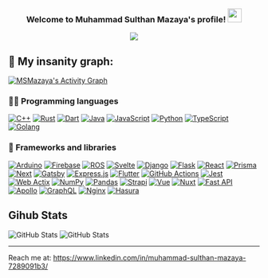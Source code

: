 <h3 align="center">
  Welcome to Muhammad Sulthan Mazaya's profile!
  <img src="https://media.giphy.com/media/hvRJCLFzcasrR4ia7z/giphy.gif" width="28">
  <p align="center">
  <a href="https://github.com/DenverCoder1/readme-typing-svg"><img src="https://readme-typing-svg.herokuapp.com/?lines=An%20Engineering%20Physics%20Student;At%20Institut%20Teknologi%20Bandung;%20Also%20A%20Software%20Engineer%20Enthusiast&font=Fira%20Code&center=true&width=440&height=45&color=f75c7e&vCenter=true&size=22"></a>
</p>
</h3>

## 📘 My insanity graph:

<a href="https://github.com/ashutosh00710/github-readme-activity-graph"><img alt="MSMazaya's Activity Graph" src="https://activity-graph.herokuapp.com/graph?username=MSMazaya&bg_color=1F222E&color=F8D866&line=F85D7F&point=FFFFFF&hide_border=true" /></a>

### 👨‍💻 Programming languages

<p>
    <a href="https://github.com/search?q=user%3AMSMazaya+language%3Acpp"><img alt="C++" src="https://custom-icon-badges.herokuapp.com/badge/C++-9C033A.svg?logo=cpp2&logoColor=white"></a>
    <a href="https://github.com/search?q=user%3AMSMazaya+language%3Arust"><img alt="Rust" src="https://custom-icon-badges.herokuapp.com/badge/Rust-E39842.svg?logo=rust&logoColor=white"></a>
    <a href="https://github.com/search?q=user%3AMSMazaya+language%3Adart"><img alt="Dart" src="https://img.shields.io/badge/Dart-15A6C4.svg?logo=dart&logoColor=white"></a>
    <a href="https://github.com/search?q=user%3AMSMazaya+language%3Ajava"><img alt="Java" src="https://img.shields.io/badge/Java-007396.svg?logo=java&logoColor=white"></a>
    <a href="https://github.com/search?q=user%3AMSMazaya+language%3Ajavascript"><img alt="JavaScript" src="https://img.shields.io/badge/JavaScript-F7DF1E.svg?logo=javascript&logoColor=black"></a>
    <a href="https://github.com/search?q=user%3AMSMazaya+language%3Apython"><img alt="Python" src="https://img.shields.io/badge/Python-14354C.svg?logo=python&logoColor=white"></a>
    <a href="https://github.com/search?q=user%3AMSMazaya+language%3AtypeScript"><img alt="TypeScript" src="https://img.shields.io/badge/TypeScript-007ACC.svg?logo=typescript&logoColor=white"></a>
      <a href="https://github.com/search?q=user%3AMSMazaya+language%3Ago"><img alt="Golang" src="https://img.shields.io/badge/Go-007ACC.svg?logo=go&logoColor=white"></a>
</p>

### 🧰 Frameworks and libraries

<p>
    <a href="#"><img alt="Arduino" src="https://img.shields.io/badge/-Arduino-00979D?logo=Arduino&logoColor=white"></a>
    <a href="#"><img alt="Firebase" src="https://custom-icon-badges.herokuapp.com/badge/Firebase-25A162.svg?logo=firebase&logoColor=white"></a>
    <a href="#"><img alt="ROS" src="https://custom-icon-badges.herokuapp.com/badge/ROS-25A162.svg?logo=ros&logoColor=white"></a>
    <a href="#"><img alt="Svelte" src="https://img.shields.io/badge/Svelte-0A9EDC.svg?logo=svelte&logoColor=white"></a>
    <a href="#"><img alt="Django" src="https://img.shields.io/badge/Django-0A1EDC.svg?logo=django&logoColor=white"></a>
    <a href="#"><img alt="Flask" src="https://img.shields.io/badge/Flask-0A3EDC.svg?logo=flask&logoColor=white"></a>
    <a href="#"><img alt="React" src="https://img.shields.io/badge/React-20232a.svg?logo=react&logoColor=%2361DAFB"></a>
    <a href="#"><img alt="Prisma" src="https://img.shields.io/badge/Prisma-22232a.svg?logo=prisma&logoColor=%2361DAFB"></a>
    <a href="#"><img alt="Next" src="https://img.shields.io/badge/Next%20JS-24232a.svg?logo=nextjs&logoColor=%2361DAFB"></a>
    <a href="#"><img alt="Gatsby" src="https://img.shields.io/badge/Gatsby-24232a.svg?logo=gatsby&logoColor=%2361DAFB"></a>
    <a href="#"><img alt="Express.js" src="https://img.shields.io/badge/Express.js-404d59.svg?logo=express&logoColor=white"></a>
    <a href="#"><img alt="Flutter" src="https://img.shields.io/badge/Flutter-02569B.svg?logo=flutter&logoColor=white"></a>
    <a href="#"><img alt="GitHub Actions" src="https://img.shields.io/badge/GitHub%20Actions-2671E5.svg?logo=github%20actions&logoColor=white"></a>
    <a href="#"><img alt="Jest" src="https://img.shields.io/badge/Jest-C21325.svg?logo=jest&logoColor=white"></a>
    <a href="#"><img alt="Web Actix" src="https://img.shields.io/badge/Web%20Actix-0081CB.svg?logo=web-actix&logoColor=white"></a>
    <a href="#"><img alt="NumPy" src="https://img.shields.io/badge/Numpy-013243.svg?logo=numpy&logoColor=white"></a>
    <a href="#"><img alt="Pandas" src="https://img.shields.io/badge/Pandas-150458.svg?logo=pandas&logoColor=white"></a>
    <a href="#"><img alt="Strapi" src="https://img.shields.io/badge/Strapi-00979D?logo=strapi&logoColor=white"></a>
    <a href="#"><img alt="Vue" src="https://custom-icon-badges.herokuapp.com/badge/Vue-25A162.svg?logo=vue&logoColor=white"></a>
    <a href="#"><img alt="Nuxt" src="https://custom-icon-badges.herokuapp.com/badge/Nuxt-25A162.svg?logo=nuxt&logoColor=white"></a>
    <a href="#"><img alt="Fast API" src="https://img.shields.io/badge/FastAPI-0A9EDC.svg?logo=fastapi&logoColor=white"></a>
    <a href="#"><img alt="Apollo" src="https://img.shields.io/badge/Apollo-02569B.svg?logo=apollo&logoColor=white"></a>
    <a href="#"><img alt="GraphQL" src="https://img.shields.io/badge/GraphQL-2671E5.svg?logo=graphql%20actions&logoColor=white"></a>
    <a href="#"><img alt="Nginx" src="https://img.shields.io/badge/Nginx-C21325.svg?logo=nginx&logoColor=white"></a>
    <a href="#"><img alt="Hasura" src="https://img.shields.io/badge/Hasura-22232a.svg?logo=hasura&logoColor=%2361DAFB"></a>
</p>

## Gihub Stats

<p>
  <img src="https://github-readme-stats.vercel.app/api?username=MSMazaya&amp;show_icons=true&amp;count_private=true&amp;theme=dracula" alt="GitHub Stats">
  <img src="https://github-readme-stats-one-bice.vercel.app/api/top-langs/?username=MSMazaya&langs_count=8&layout=compact&role=OWNER,ORGANIZATION_MEMBER,COLLABORATOR&theme=dracula" alt="GitHub Stats">
</p>

---

Reach me at: https://www.linkedin.com/in/muhammad-sulthan-mazaya-7289091b3/



